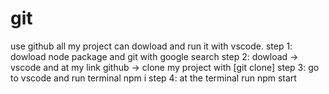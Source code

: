 # git
use github
all my project can dowload and run it with vscode.
step 1: dowload node package and git with google search
step 2: dowload -> vscode and at my link github -> clone my project with [git clone]
step 3: go to vscode and run terminal npm i
step 4: at the terminal run npm start
